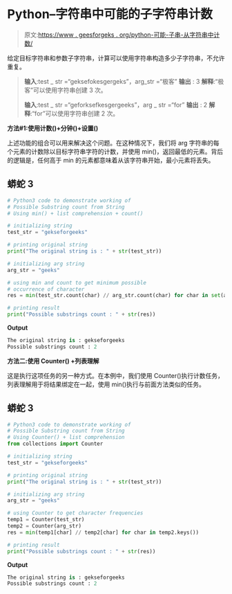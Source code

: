 # Python–字符串中可能的子字符串计数

> 原文:[https://www . geesforgeks . org/python-可能-子串-从字符串中计数/](https://www.geeksforgeeks.org/python-possible-substring-count-from-string/)

给定目标字符串和参数子字符串，计算可以使用字符串构造多少子字符串，不允许重复。

> **输入**:test _ str =“geksefokesgergeks”，arg_str =“极客”
> **输出** : 3
> **解释**:“极客”可以使用字符串创建 3 次。
> 
> **输入**:test _ str =“geforksefkesgergeeks”，arg _ str =“for”
> **输出** : 2
> **解释**:“for”可以使用字符串创建 2 次。

**方法#1:使用计数()+分钟()+设置()**

上述功能的组合可以用来解决这个问题。在这种情况下，我们将 arg 字符串的每个元素的计数除以目标字符串字符的计数，并使用 min()，返回最低的元素。背后的逻辑是，任何高于 min 的元素都意味着从该字符串开始，最小元素将丢失。

## 蟒蛇 3

```py
# Python3 code to demonstrate working of
# Possible Substring count from String
# Using min() + list comprehension + count()

# initializing string
test_str = "gekseforgeeks"

# printing original string
print("The original string is : " + str(test_str))

# initializing arg string
arg_str = "geeks"

# using min and count to get minimum possible
# occurrence of character
res = min(test_str.count(char) // arg_str.count(char) for char in set(arg_str))

# printing result
print("Possible substrings count : " + str(res))
```

**Output**

```py
The original string is : gekseforgeeks
Possible substrings count : 2
```

**方法二:使用 Counter() +列表理解**

这是执行这项任务的另一种方式。在本例中，我们使用 Counter()执行计数任务，列表理解用于将结果绑定在一起，使用 min()执行与前面方法类似的任务。

## 蟒蛇 3

```py
# Python3 code to demonstrate working of
# Possible Substring count from String
# Using Counter() + list comprehension
from collections import Counter

# initializing string
test_str = "gekseforgeeks"

# printing original string
print("The original string is : " + str(test_str))

# initializing arg string
arg_str = "geeks"

# using Counter to get character frequencies
temp1 = Counter(test_str)
temp2 = Counter(arg_str)
res = min(temp1[char] // temp2[char] for char in temp2.keys())

# printing result
print("Possible substrings count : " + str(res))
```

**Output**

```py
The original string is : gekseforgeeks
Possible substrings count : 2
```